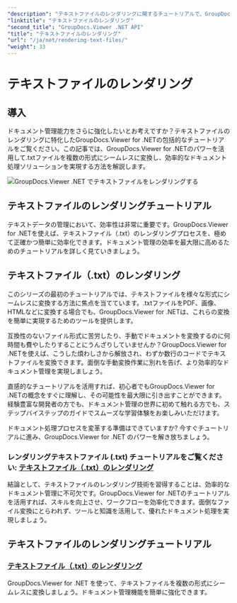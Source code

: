 ```yaml
---
"description": "テキストファイルのレンダリングに関するチュートリアルで、GroupDocs.Viewer for .NET の可能性を最大限に引き出しましょう。.txt ファイルを様々な形式に変換して、ドキュメント管理を強化します。"
"linktitle": "テキストファイルのレンダリング"
"second_title": "GroupDocs.Viewer .NET API"
"title": "テキストファイルのレンダリング"
"url": "/ja/net/rendering-text-files/"
"weight": 33
---
```


# テキストファイルのレンダリング

## 導入

ドキュメント管理能力をさらに強化したいとお考えですか？テキストファイルのレンダリングに特化したGroupDocs.Viewer for .NETの包括的なチュートリアルをご覧ください。この記事では、GroupDocs.Viewer for .NETのパワーを活用して.txtファイルを複数の形式にシームレスに変換し、効率的なドキュメント処理ソリューションを実現する方法を解説します。

![GroupDocs.Viewer .NET でテキストファイルをレンダリングする](/viewer/rendering-text-files/image.png)

## テキストファイルのレンダリングチュートリアル

テキストデータの管理において、効率性は非常に重要です。GroupDocs.Viewer for .NETを使えば、テキストファイル（.txt）のレンダリングプロセスを、極めて正確かつ簡単に効率化できます。ドキュメント管理の効率を最大限に高めるためのチュートリアルを詳しく見ていきましょう。

## テキストファイル（.txt）のレンダリング

このシリーズの最初のチュートリアルでは、テキストファイルを様々な形式にシームレスに変換する方法に焦点を当てています。.txtファイルをPDF、画像、HTMLなどに変換する場合でも、GroupDocs.Viewer for .NETは、これらの変換を簡単に実現するためのツールを提供します。 

互換性のないファイル形式に苦労したり、手動でドキュメントを変換するのに何時間も費やしたりすることにうんざりしていませんか？GroupDocs.Viewer for .NETを使えば、こうした煩わしさから解放され、わずか数行のコードでテキストファイルを変換できます。面倒な手動変換作業に別れを告げ、より効率的なドキュメント管理を実現しましょう。

直感的なチュートリアルを活用すれば、初心者でもGroupDocs.Viewer for .NETの概念をすぐに理解し、その可能性を最大限に引き出すことができます。経験豊富な開発者の方でも、ドキュメント管理の世界に初めて触れる方でも、ステップバイステップのガイドでスムーズな学習体験をお楽しみいただけます。

ドキュメント処理プロセスを変革する準備はできていますか? 今すぐチュートリアルに進み、GroupDocs.Viewer for .NET のパワーを解き放ちましょう。

### レンダリングテキストファイル (.txt) チュートリアルをご覧ください: [テキストファイル（.txt）のレンダリング](./render-txt/)

結論として、テキストファイルのレンダリング技術を習得することは、効率的なドキュメント管理に不可欠です。GroupDocs.Viewer for .NETのチュートリアルを活用すれば、スキルを向上させ、ワークフローを効率化できます。面倒なファイル変換にとらわれず、ツールと知識を活用して、優れたドキュメント処理を実現しましょう。
## テキストファイルのレンダリングチュートリアル
### [テキストファイル（.txt）のレンダリング](./render-txt/)
GroupDocs.Viewer for .NET を使って、テキストファイルを複数の形式にシームレスに変換しましょう。ドキュメント管理機能を簡単に強化できます。
